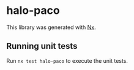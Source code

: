 # halo-paco

This library was generated with [Nx](https://nx.dev).

## Running unit tests

Run `nx test halo-paco` to execute the unit tests.
